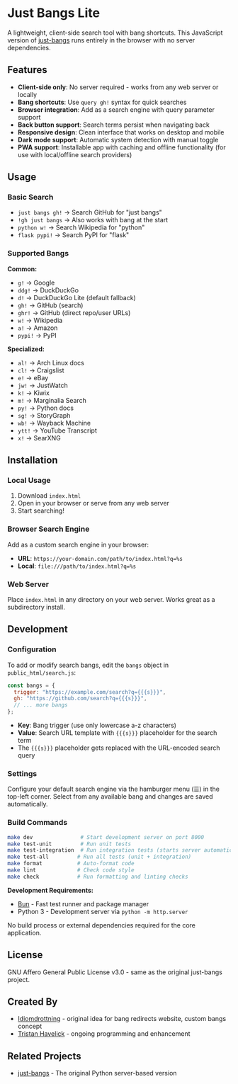 # Just Bangs Lite

A lightweight, client-side search tool with bang shortcuts. This JavaScript version of [just-bangs](https://github.com/thavelick/just-bangs) runs entirely in the browser with no server dependencies.

## Features

- **Client-side only**: No server required - works from any web server or locally
- **Bang shortcuts**: Use `query gh!` syntax for quick searches
- **Browser integration**: Add as a search engine with query parameter support
- **Back button support**: Search terms persist when navigating back
- **Responsive design**: Clean interface that works on desktop and mobile
- **Dark mode support**: Automatic system detection with manual toggle
- **PWA support**: Installable app with caching and offline functionality (for use with local/offline search providers)

## Usage

### Basic Search

- `just bangs gh!` → Search GitHub for "just bangs"
- `!gh just bangs` → Also works with bang at the start
- `python w!` → Search Wikipedia for "python"
- `flask pypi!` → Search PyPI for "flask"

### Supported Bangs

**Common:**

- `g!` → Google
- `ddg!` → DuckDuckGo
- `d!` → DuckDuckGo Lite (default fallback)
- `gh!` → GitHub (search)
- `ghr!` → GitHub (direct repo/user URLs)
- `w!` → Wikipedia
- `a!` → Amazon
- `pypi!` → PyPI

**Specialized:**

- `al!` → Arch Linux docs
- `cl!` → Craigslist
- `e!` → eBay
- `jw!` → JustWatch
- `k!` → Kiwix
- `m!` → Marginalia Search
- `py!` → Python docs
- `sg!` → StoryGraph
- `wb!` → Wayback Machine
- `ytt!` → YouTube Transcript
- `x!` → SearXNG

## Installation

### Local Usage

1. Download `index.html`
2. Open in your browser or serve from any web server
3. Start searching!

### Browser Search Engine

Add as a custom search engine in your browser:

- **URL**: `https://your-domain.com/path/to/index.html?q=%s`
- **Local**: `file:///path/to/index.html?q=%s`

### Web Server

Place `index.html` in any directory on your web server. Works great as a subdirectory install.

## Development

### Configuration

To add or modify search bangs, edit the `bangs` object in `public_html/search.js`:

```javascript
const bangs = {
  trigger: "https://example.com/search?q={{{s}}}",
  gh: "https://github.com/search?q={{{s}}}",
  // ... more bangs
};
```

- **Key**: Bang trigger (use only lowercase a-z characters)
- **Value**: Search URL template with `{{{s}}}` placeholder for the search term
- The `{{{s}}}` placeholder gets replaced with the URL-encoded search query

### Settings

Configure your default search engine via the hamburger menu (☰) in the top-left corner. Select from any available bang and changes are saved automatically.

### Build Commands

```bash
make dev               # Start development server on port 8000
make test-unit         # Run unit tests  
make test-integration  # Run integration tests (starts server automatically)
make test-all         # Run all tests (unit + integration)
make format           # Auto-format code
make lint             # Check code style  
make check            # Run formatting and linting checks
```

**Development Requirements:**
- [Bun](https://bun.sh/) - Fast test runner and package manager
- Python 3 - Development server via `python -m http.server`

No build process or external dependencies required for the core application.

## License

GNU Affero General Public License v3.0 - same as the original just-bangs project.

## Created By

- [Idiomdrottning](https://idiomdrottning.org/about) - original idea for bang redirects website, custom bangs concept
- [Tristan Havelick](https://tristanhavelick.com) - ongoing programming and enhancement

## Related Projects

- [just-bangs](https://github.com/thavelick/just-bangs) - The original Python server-based version
